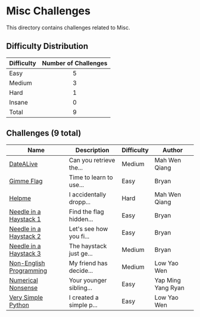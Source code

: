 # Misc Challenges
This directory contains challenges related to Misc.

## Difficulty Distribution
| Difficulty | Number of Challenges |
| ---------- |:--------------------:|
| Easy | 5 |
| Medium | 3 |
| Hard | 1 |
| Insane | 0 |
| Total | 9 |

## Challenges (9 total)
| Name | Description | Difficulty | Author |
| ---- | ----------- | ---------- | ------ |
| [DateALive](<./DateALive>) | Can you retrieve the... | Medium | Mah Wen Qiang |
| [Gimme Flag](<./Gimme Flag>) | Time to learn to use... | Easy | Bryan |
| [Helpme](<./Helpme>) | I accidentally dropp... | Hard | Mah Wen Qiang |
| [Needle in a Haystack 1](<./Needle in a Haystack 1>) | Find the flag hidden... | Easy | Bryan |
| [Needle in a Haystack 2](<./Needle in a Haystack 2>) | Let's see how you fi... | Easy | Bryan |
| [Needle in a Haystack 3](<./Needle in a Haystack 3>) | The haystack just ge... | Medium | Bryan |
| [Non-English Programming](<./Non-English Programming>) | My friend has decide... | Medium | Low Yao Wen |
| [Numerical Nonsense](<./Numerical Nonsense>) | Your younger sibling... | Easy | Yap Ming Yang Ryan |
| [Very Simple Python](<./Very Simple Python>) | I created a simple p... | Easy | Low Yao Wen |
